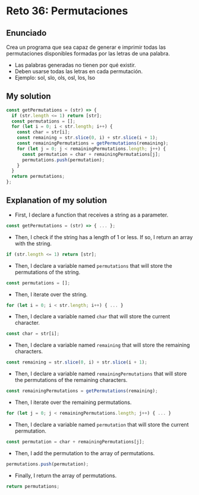 # Reto 36: Permutaciones

## Enunciado

Crea un programa que sea capaz de generar e imprimir todas las permutaciones disponibles formadas por las letras de una palabra.
- Las palabras generadas no tienen por qué existir.
- Deben usarse todas las letras en cada permutación.
- Ejemplo: sol, slo, ols, osl, los, lso

## My solution

```js
const getPermutations = (str) => {
  if (str.length <= 1) return [str];
  const permutations = [];
  for (let i = 0; i < str.length; i++) {
    const char = str[i];
    const remaining = str.slice(0, i) + str.slice(i + 1);
    const remainingPermutations = getPermutations(remaining);
    for (let j = 0; j < remainingPermutations.length; j++) {
      const permutation = char + remainingPermutations[j];
      permutations.push(permutation);
    }
  }
  return permutations;
};
```

## Explanation of my solution

- First, I declare a function that receives a string as a parameter.

```js
const getPermutations = (str) => { ... };
```

- Then, I check if the string has a length of 1 or less. If so, I return an array with the string.

```js
if (str.length <= 1) return [str];
```

- Then, I declare a variable named `permutations` that will store the permutations of the string.

```js
const permutations = [];
```

- Then, I iterate over the string.

```js
for (let i = 0; i < str.length; i++) { ... }
```

- Then, I declare a variable named `char` that will store the current character.

```js
const char = str[i];
```

- Then, I declare a variable named `remaining` that will store the remaining characters.

```js
const remaining = str.slice(0, i) + str.slice(i + 1);
```

- Then, I declare a variable named `remainingPermutations` that will store the permutations of the remaining characters.

```js
const remainingPermutations = getPermutations(remaining);
```

- Then, I iterate over the remaining permutations.

```js
for (let j = 0; j < remainingPermutations.length; j++) { ... }
```

- Then, I declare a variable named `permutation` that will store the current permutation.

```js
const permutation = char + remainingPermutations[j];
```

- Then, I add the permutation to the array of permutations.

```js
permutations.push(permutation);
```

- Finally, I return the array of permutations.

```js
return permutations;
```

